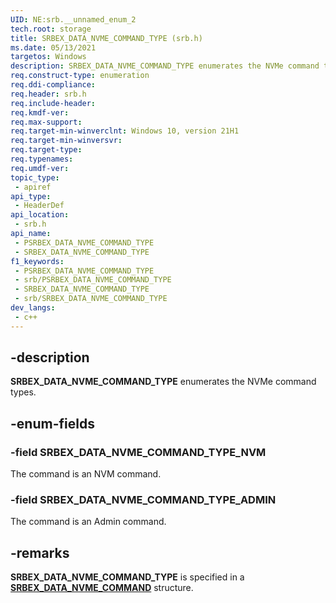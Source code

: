 ```yaml
---
UID: NE:srb.__unnamed_enum_2
tech.root: storage
title: SRBEX_DATA_NVME_COMMAND_TYPE (srb.h)
ms.date: 05/13/2021
targetos: Windows
description: SRBEX_DATA_NVME_COMMAND_TYPE enumerates the NVMe command types.
req.construct-type: enumeration
req.ddi-compliance: 
req.header: srb.h
req.include-header: 
req.kmdf-ver: 
req.max-support: 
req.target-min-winverclnt: Windows 10, version 21H1
req.target-min-winversvr: 
req.target-type: 
req.typenames: 
req.umdf-ver: 
topic_type:
 - apiref
api_type:
 - HeaderDef
api_location:
 - srb.h
api_name:
 - PSRBEX_DATA_NVME_COMMAND_TYPE
 - SRBEX_DATA_NVME_COMMAND_TYPE
f1_keywords:
 - PSRBEX_DATA_NVME_COMMAND_TYPE
 - srb/PSRBEX_DATA_NVME_COMMAND_TYPE
 - SRBEX_DATA_NVME_COMMAND_TYPE
 - srb/SRBEX_DATA_NVME_COMMAND_TYPE
dev_langs:
 - c++
---
```


## -description

**SRBEX_DATA_NVME_COMMAND_TYPE** enumerates the NVMe command types.

## -enum-fields

### -field SRBEX_DATA_NVME_COMMAND_TYPE_NVM

The command is an NVM command.

### -field SRBEX_DATA_NVME_COMMAND_TYPE_ADMIN

The command is an Admin command.

## -remarks

**SRBEX_DATA_NVME_COMMAND_TYPE** is specified in a [**SRBEX_DATA_NVME_COMMAND**](ns-srb-srbex_data_nvme_command.md) structure.
